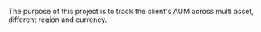 The purpose of this project is to track the client's AUM across multi asset, different region and currency.
